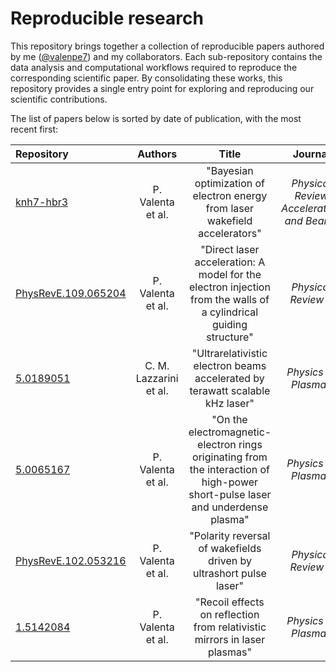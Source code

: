 # Reproducible research

This repository brings together a collection of reproducible papers authored by me ([@valenpe7](https://www.github.com/valenpe7)) and my collaborators. Each sub-repository contains the data analysis and computational workflows required to reproduce the corresponding scientific paper. By consolidating these works, this repository provides a single entry point for exploring and reproducing our scientific contributions.

The list of papers below is sorted by date of publication, with the most recent first:

| Repository | Authors | Title | Journal | Volume | Page | Year |
|:-|:-:|:-:|:-:|:-:|:-:|:-:|
| [knh7-hbr3](https://github.com/valenpe7/knh7-hbr3) | P. Valenta et al. | "Bayesian optimization of electron energy from laser wakefield accelerators" | *Physical Review Accelerators and Beams* | **28** | 094601 | 2025 |
| [PhysRevE.109.065204](https://github.com/valenpe7/PhysRevE.109.065204) | P. Valenta et al. | "Direct laser acceleration: A model for the electron injection from the walls of a cylindrical guiding structure" | *Physical Review E* | **109** | 065204 | 2024 |
| [5.0189051](https://github.com/valenpe7/5.0189051) | C. M. Lazzarini et al. | "Ultrarelativistic electron beams accelerated by terawatt scalable kHz laser" | *Physics of Plasmas* | **31** | 030703 | 2024 |
| [5.0065167](https://github.com/valenpe7/5.0065167) | P. Valenta et al. | "On the electromagnetic-electron rings originating from the interaction of high-power short-pulse laser and underdense plasma" | *Physics of Plasmas* | **28** | 122104 | 2021 |
| [PhysRevE.102.053216](https://github.com/valenpe7/PhysRevE.102.053216) | P. Valenta et al. | "Polarity reversal of wakefields driven by ultrashort pulse laser" | *Physical Review E* | **102** | 053216 | 2020 |
| [1.5142084](https://github.com/valenpe7/1.5142084) | P. Valenta et al. | "Recoil effects on reflection from relativistic mirrors in laser plasmas" | *Physics of Plasmas* | **27** | 032109 | 2020 |

